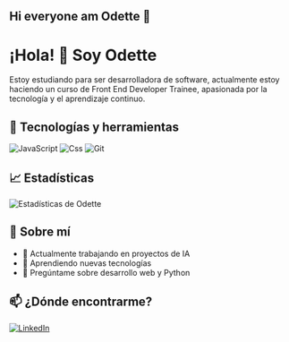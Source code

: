 ## Hi everyone am Odette 👋

# ¡Hola! 👋 Soy Odette

Estoy estudiando para ser desarrolladora de software, actualmente estoy haciendo un curso de Front End Developer Trainee, apasionada por la tecnología y el aprendizaje continuo.

## 🚀 Tecnologías y herramientas
![JavaScript](https://img.shields.io/badge/-JavaScript-05122A?style=flat&logo=javascript)
![Css](https://img.shields.io/badge/-Css-05122A?style=flat&logo=css)
![Git](https://img.shields.io/badge/-Git-05122A?style=flat&logo=git)

## 📈 Estadísticas
![Estadísticas de Odette](https://github-readme-stats.vercel.app/api?username=odettegallo&show_icons=true&theme=radical)

## 🌱 Sobre mí
- 🔭 Actualmente trabajando en proyectos de IA
- 🌱 Aprendiendo nuevas tecnologías
- 💬 Pregúntame sobre desarrollo web y Python

## 📫 ¿Dónde encontrarme?
[![LinkedIn](https://img.shields.io/badge/-LinkedIn-blue?logo=linkedin)](www.linkedin.com/in/odette-gallo-martínez-35913b271)
<!--
**odettegallo/odettegallo** is a ✨ _special_ ✨ repository because its `README.md` (this file) appears on your GitHub profile.

Here are some ideas to get you started:

- 🔭 I’m currently working on ...
- 🌱 I’m currently learning ...
- 👯 I’m looking to collaborate on ...
- 🤔 I’m looking for help with ...
- 💬 Ask me about ...
- 📫 How to reach me: ...
- 😄 Pronouns: ...
- ⚡ Fun fact: ...
-->
